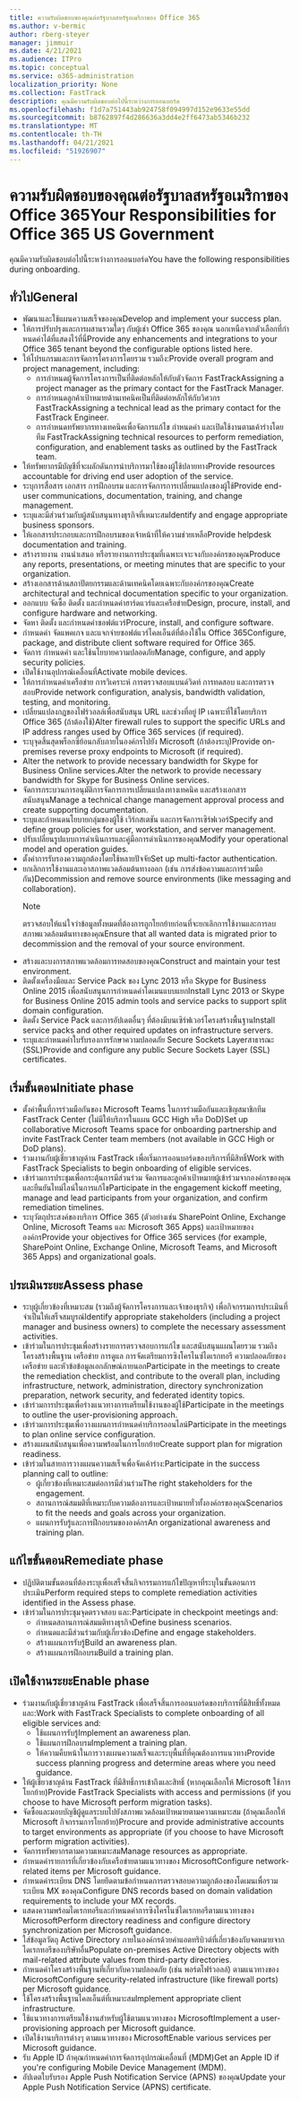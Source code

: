 ```yaml
---
title: ความรับผิดชอบของคุณต่อรัฐบาลสหรัฐอเมริกาของ Office 365
ms.author: v-bermic
author: rberg-steyer
manager: jimmuir
ms.date: 4/21/2021
ms.audience: ITPro
ms.topic: conceptual
ms.service: o365-administration
localization_priority: None
ms.collection: FastTrack
description: คุณมีความรับผิดชอบต่อไปนี้ระหว่างการออนบอร์ด
ms.openlocfilehash: f1d7a751443ab924758f094997d152e9633e55dd
ms.sourcegitcommit: b8762897f4d286636a3dd4e2ff6473ab5346b232
ms.translationtype: MT
ms.contentlocale: th-TH
ms.lasthandoff: 04/21/2021
ms.locfileid: "51926907"
---
```

# <a name="your-responsibilities-for-office-365-us-government"></a><span data-ttu-id="89d39-103">ความรับผิดชอบของคุณต่อรัฐบาลสหรัฐอเมริกาของ Office 365</span><span class="sxs-lookup"><span data-stu-id="89d39-103">Your Responsibilities for Office 365 US Government</span></span>

<span data-ttu-id="89d39-104">คุณมีความรับผิดชอบต่อไปนี้ระหว่างการออนบอร์ด</span><span class="sxs-lookup"><span data-stu-id="89d39-104">You have the following responsibilities during onboarding.</span></span>
  
## <a name="general"></a><span data-ttu-id="89d39-105">ทั่วไป</span><span class="sxs-lookup"><span data-stu-id="89d39-105">General</span></span>

- <span data-ttu-id="89d39-106">พัฒนาและใช้แผนความสเร็จของคุณ</span><span class="sxs-lookup"><span data-stu-id="89d39-106">Develop and implement your success plan.</span></span>   
- <span data-ttu-id="89d39-107">ให้การปรับปรุงและการผสานรวมใดๆ กับผู้เช่า Office 365 ของคุณ นอกเหนือจากตัวเลือกที่กําหนดค่าได้ที่แสดงไว้ที่นี่</span><span class="sxs-lookup"><span data-stu-id="89d39-107">Provide any enhancements and integrations to your Office 365 tenant beyond the configurable options listed here.</span></span>    
- <span data-ttu-id="89d39-108">ให้โปรแกรมและการจัดการโครงการโดยรวม รวมถึง:</span><span class="sxs-lookup"><span data-stu-id="89d39-108">Provide overall program and project management, including:</span></span>     
  - <span data-ttu-id="89d39-109">การกําหนดผู้จัดการโครงการเป็นที่ติดต่อหลักให้กับตัวจัดการ FastTrack</span><span class="sxs-lookup"><span data-stu-id="89d39-109">Assigning a project manager as the primary contact for the FastTrack Manager.</span></span>   
  - <span data-ttu-id="89d39-110">การกําหนดลูกค้าเป้าหมายด้านเทคนิคเป็นที่ติดต่อหลักให้กับวิศวกร FastTrack</span><span class="sxs-lookup"><span data-stu-id="89d39-110">Assigning a technical lead as the primary contact for the FastTrack Engineer.</span></span>  
  - <span data-ttu-id="89d39-111">การกําหนดทรัพยากรทางเทคนิคเพื่อจัดการแก้ไข กําหนดค่า และเปิดใช้งานตามเค้าร่างโดยทีม FastTrack</span><span class="sxs-lookup"><span data-stu-id="89d39-111">Assigning technical resources to perform remediation, configuration, and enablement tasks as outlined by the FastTrack team.</span></span>   
- <span data-ttu-id="89d39-112">ให้ทรัพยากรมีบัญชีที่จะผลักดันการนําบริการมาใช้ของผู้ใช้ปลายทาง</span><span class="sxs-lookup"><span data-stu-id="89d39-112">Provide resources accountable for driving end user adoption of the service.</span></span>    
- <span data-ttu-id="89d39-113">ระบุการสื่อสาร เอกสาร การฝึกอบรม และการจัดการการเปลี่ยนแปลงของผู้ใช้</span><span class="sxs-lookup"><span data-stu-id="89d39-113">Provide end-user communications, documentation, training, and change management.</span></span>    
- <span data-ttu-id="89d39-114">ระบุและมีส่วนร่วมกับผู้สนับสนุนทางธุรกิจที่เหมาะสม</span><span class="sxs-lookup"><span data-stu-id="89d39-114">Identify and engage appropriate business sponsors.</span></span>     
- <span data-ttu-id="89d39-115">ให้เอกสารประกอบและการฝึกอบรมของเจ้าหน้าที่ให้ความช่วยเหลือ</span><span class="sxs-lookup"><span data-stu-id="89d39-115">Provide helpdesk documentation and training.</span></span>     
- <span data-ttu-id="89d39-116">สร้างรายงาน งานนําเสนอ หรือรายงานการประชุมที่เฉพาะเจาะจงกับองค์กรของคุณ</span><span class="sxs-lookup"><span data-stu-id="89d39-116">Produce any reports, presentations, or meeting minutes that are specific to your organization.</span></span>     
- <span data-ttu-id="89d39-117">สร้างเอกสารด้านสถาปัตยกรรมและด้านเทคนิคโดยเฉพาะกับองค์กรของคุณ</span><span class="sxs-lookup"><span data-stu-id="89d39-117">Create architectural and technical documentation specific to your organization.</span></span>     
- <span data-ttu-id="89d39-118">ออกแบบ จัดซื้อ ติดตั้ง และกําหนดค่าฮาร์ดแวร์และเครือข่าย</span><span class="sxs-lookup"><span data-stu-id="89d39-118">Design, procure, install, and configure hardware and networking.</span></span>    
- <span data-ttu-id="89d39-119">จัดหา ติดตั้ง และกําหนดค่าซอฟต์แวร์</span><span class="sxs-lookup"><span data-stu-id="89d39-119">Procure, install, and configure software.</span></span>     
- <span data-ttu-id="89d39-120">กําหนดค่า จัดแพคเกจ และแจกจ่ายซอฟต์แวร์ไคลเอ็นต์ที่ต้องใช้ใน Office 365</span><span class="sxs-lookup"><span data-stu-id="89d39-120">Configure, package, and distribute client software required for Office 365.</span></span>    
- <span data-ttu-id="89d39-121">จัดการ กําหนดค่า และใช้นโยบายความปลอดภัย</span><span class="sxs-lookup"><span data-stu-id="89d39-121">Manage, configure, and apply security policies.</span></span>    
- <span data-ttu-id="89d39-122">เปิดใช้งานอุปกรณ์เคลื่อนที่</span><span class="sxs-lookup"><span data-stu-id="89d39-122">Activate mobile devices.</span></span>    
- <span data-ttu-id="89d39-123">ให้การกําหนดค่าเครือข่าย การวิเคราะห์ การตรวจสอบแบนด์วิดท์ การทดสอบ และการตรวจสอบ</span><span class="sxs-lookup"><span data-stu-id="89d39-123">Provide network configuration, analysis, bandwidth validation, testing, and monitoring.</span></span> 
- <span data-ttu-id="89d39-124">เปลี่ยนแปลงกฎของไฟร์วอลล์เพื่อสนับสนุน URL และช่วงที่อยู่ IP เฉพาะที่ใช้โดยบริการ Office 365 (ถ้าต้องใช้)</span><span class="sxs-lookup"><span data-stu-id="89d39-124">Alter firewall rules to support the specific URLs and IP address ranges used by Office 365 services (if required).</span></span>
- <span data-ttu-id="89d39-125">ระบุจุดสิ้นสุดพร็อกซีย้อนกลับภายในองค์กรไปยัง Microsoft (ถ้าต้องระบุ)</span><span class="sxs-lookup"><span data-stu-id="89d39-125">Provide on-premises reverse proxy endpoints to Microsoft (if required).</span></span>     
- <span data-ttu-id="89d39-126">Alter the network to provide necessary bandwidth for Skype for Business Online services.</span><span class="sxs-lookup"><span data-stu-id="89d39-126">Alter the network to provide necessary bandwidth for Skype for Business Online services.</span></span>   
- <span data-ttu-id="89d39-127">จัดการกระบวนการอนุมัติการจัดการการเปลี่ยนแปลงทางเทคนิค และสร้างเอกสารสนับสนุน</span><span class="sxs-lookup"><span data-stu-id="89d39-127">Manage a technical change management approval process and create supporting documentation.</span></span>    
- <span data-ttu-id="89d39-128">ระบุและกําหนดนโยบายกลุ่มของผู้ใช้ เวิร์กสเตชัน และการจัดการเซิร์ฟเวอร์</span><span class="sxs-lookup"><span data-stu-id="89d39-128">Specify and define group policies for user, workstation, and server management.</span></span>    
- <span data-ttu-id="89d39-129">ปรับเปลี่ยนรูปแบบการดําเนินการและคู่มือการดําเนินการของคุณ</span><span class="sxs-lookup"><span data-stu-id="89d39-129">Modify your operational model and operation guides.</span></span>   
- <span data-ttu-id="89d39-130">ตั้งค่าการรับรองความถูกต้องโดยใช้หลายปัจจัย</span><span class="sxs-lookup"><span data-stu-id="89d39-130">Set up multi-factor authentication.</span></span>   
- <span data-ttu-id="89d39-131">ยกเลิกการใช้งานและเอาสภาพแวดล้อมต้นทางออก (เช่น การส่งข้อความและการร่วมมือกัน)</span><span class="sxs-lookup"><span data-stu-id="89d39-131">Decommission and remove source environments (like messaging and collaboration).</span></span> 
    > [!NOTE]
    > <span data-ttu-id="89d39-132">ตรวจสอบให้แน่ใจว่าข้อมูลทั้งหมดที่ต้องการถูกโยกย้ายก่อนที่จะยกเลิกการใช้งานและการลบสภาพแวดล้อมต้นทางของคุณ</span><span class="sxs-lookup"><span data-stu-id="89d39-132">Ensure that all wanted data is migrated prior to decommission and the removal of your source environment.</span></span>   
- <span data-ttu-id="89d39-133">สร้างและบงการสภาพแวดล้อมการทดสอบของคุณ</span><span class="sxs-lookup"><span data-stu-id="89d39-133">Construct and maintain your test environment.</span></span>  
- <span data-ttu-id="89d39-134">ติดตั้งเครื่องมือและ Service Pack ของ Lync 2013 หรือ Skype for Business Online 2015 เพื่อสนับสนุนการกําหนดค่าโดเมนแบบแยก</span><span class="sxs-lookup"><span data-stu-id="89d39-134">Install Lync 2013 or Skype for Business Online 2015 admin tools and service packs to support split domain configuration.</span></span>    
- <span data-ttu-id="89d39-135">ติดตั้ง Service Pack และการอัปเดตอื่นๆ ที่ต้องมีบนเซิร์ฟเวอร์โครงสร้างพื้นฐาน</span><span class="sxs-lookup"><span data-stu-id="89d39-135">Install service packs and other required updates on infrastructure servers.</span></span>     
- <span data-ttu-id="89d39-136">ระบุและกําหนดค่าใบรับรองการรักษาความปลอดภัย Secure Sockets Layerสาธารณะ (SSL)</span><span class="sxs-lookup"><span data-stu-id="89d39-136">Provide and configure any public Secure Sockets Layer (SSL) certificates.</span></span> 
    
## <a name="initiate-phase"></a><span data-ttu-id="89d39-137">เริ่มขั้นตอน</span><span class="sxs-lookup"><span data-stu-id="89d39-137">Initiate phase</span></span>

- <span data-ttu-id="89d39-138">ตั้งค่าพื้นที่การร่วมมือกันของ Microsoft Teams ในการร่วมมือกันและเชิญสมาชิกทีม FastTrack Center (ไม่มีให้บริการในแผน GCC High หรือ DoD)</span><span class="sxs-lookup"><span data-stu-id="89d39-138">Set up collaborative Microsoft Teams space for onboarding partnership and invite FastTrack Center team members (not available in GCC High or DoD plans).</span></span>   
- <span data-ttu-id="89d39-139">ร่วมงานกับผู้เชี่ยวชาญด้าน FastTrack เพื่อเริ่มการออนบอร์ดของบริการที่มีสิทธิ์</span><span class="sxs-lookup"><span data-stu-id="89d39-139">Work with FastTrack Specialists to begin onboarding of eligible services.</span></span>    
- <span data-ttu-id="89d39-140">เข้าร่วมการประชุมเพื่อกระตุ้นการมีส่วนร่วม จัดการและลูกค้าเป้าหมายผู้เข้าร่วมจากองค์กรของคุณ และยืนยันไทม์ไลน์ในการแก้ไข</span><span class="sxs-lookup"><span data-stu-id="89d39-140">Participate in the engagement kickoff meeting, manage and lead participants from your organization, and confirm remediation timelines.</span></span>    
- <span data-ttu-id="89d39-141">ระบุวัตถุประสงค์ของบริการ Office 365 (ตัวอย่างเช่น SharePoint Online, Exchange Online, Microsoft Teams และ Microsoft 365 Apps) และเป้าหมายขององค์กร</span><span class="sxs-lookup"><span data-stu-id="89d39-141">Provide your objectives for Office 365 services (for example, SharePoint Online, Exchange Online, Microsoft Teams, and Microsoft 365 Apps) and organizational goals.</span></span>
    
## <a name="assess-phase"></a><span data-ttu-id="89d39-142">ประเมินระยะ</span><span class="sxs-lookup"><span data-stu-id="89d39-142">Assess phase</span></span>

- <span data-ttu-id="89d39-143">ระบุผู้เกี่ยวข้องที่เหมาะสม (รวมถึงผู้จัดการโครงการและเจ้าของธุรกิจ) เพื่อกิจกรรมการประเมินที่จําเป็นให้เสร็จสมบูรณ์</span><span class="sxs-lookup"><span data-stu-id="89d39-143">Identify appropriate stakeholders (including a project manager and business owners) to complete the necessary assessment activities.</span></span>    
- <span data-ttu-id="89d39-144">เข้าร่วมในการประชุมเพื่อสร้างรายการตรวจสอบการแก้ไข และสนับสนุนแผนโดยรวม รวมถึงโครงสร้างพื้นฐาน เครือข่าย การดูแล การจัดเตรียมการซิงโครไนซ์ไดเรกทอรี ความปลอดภัยของเครือข่าย และหัวข้อข้อมูลเอกลักษณ์ภายนอก</span><span class="sxs-lookup"><span data-stu-id="89d39-144">Participate in the meetings to create the remediation checklist, and contribute to the overall plan, including infrastructure, network, administration, directory synchronization preparation, network security, and federated identity topics.</span></span> 
- <span data-ttu-id="89d39-145">เข้าร่วมการประชุมเพื่อร่างแนวทางการเตรียมใช้งานของผู้ใช้</span><span class="sxs-lookup"><span data-stu-id="89d39-145">Participate in the meetings to outline the user-provisioning approach.</span></span>     
- <span data-ttu-id="89d39-146">เข้าร่วมการประชุมเพื่อวางแผนการกําหนดค่าบริการออนไลน์</span><span class="sxs-lookup"><span data-stu-id="89d39-146">Participate in the meetings to plan online service configuration.</span></span>    
- <span data-ttu-id="89d39-147">สร้างแผนสนับสนุนเพื่อความพร้อมในการโยกย้าย</span><span class="sxs-lookup"><span data-stu-id="89d39-147">Create support plan for migration readiness.</span></span>    
- <span data-ttu-id="89d39-148">เข้าร่วมในสายการวางแผนความสเร็จเพื่อจัดเค้าร่าง:</span><span class="sxs-lookup"><span data-stu-id="89d39-148">Participate in the success planning call to outline:</span></span>   
  - <span data-ttu-id="89d39-149">ผู้เกี่ยวข้องที่เหมาะสมต่อการมีส่วนร่วม</span><span class="sxs-lookup"><span data-stu-id="89d39-149">The right stakeholders for the engagement.</span></span>   
  - <span data-ttu-id="89d39-150">สถานการณ์สมมติที่เหมาะกับความต้องการและเป้าหมายทั่วทั้งองค์กรของคุณ</span><span class="sxs-lookup"><span data-stu-id="89d39-150">Scenarios to fit the needs and goals across your organization.</span></span>   
  - <span data-ttu-id="89d39-151">แผนการรับรู้และการฝึกอบรมขององค์กร</span><span class="sxs-lookup"><span data-stu-id="89d39-151">An organizational awareness and training plan.</span></span>
    
## <a name="remediate-phase"></a><span data-ttu-id="89d39-152">แก้ไขขั้นตอน</span><span class="sxs-lookup"><span data-stu-id="89d39-152">Remediate phase</span></span>

- <span data-ttu-id="89d39-153">ปฏิบัติตามขั้นตอนที่ต้องระบุเพื่อเสร็จสิ้นกิจกรรมการแก้ไขปัญหาที่ระบุในขั้นตอนการประเมิน</span><span class="sxs-lookup"><span data-stu-id="89d39-153">Perform required steps to complete remediation activities identified in the Assess phase.</span></span>  
- <span data-ttu-id="89d39-154">เข้าร่วมในการประชุมจุดตรวจสอบ และ:</span><span class="sxs-lookup"><span data-stu-id="89d39-154">Participate in checkpoint meetings and:</span></span>   
  - <span data-ttu-id="89d39-155">กําหนดสถานการณ์สมมติทางธุรกิจ</span><span class="sxs-lookup"><span data-stu-id="89d39-155">Define business scenarios.</span></span>  
  - <span data-ttu-id="89d39-156">กําหนดและมีส่วนร่วมกับผู้เกี่ยวข้อง</span><span class="sxs-lookup"><span data-stu-id="89d39-156">Define and engage stakeholders.</span></span>  
  - <span data-ttu-id="89d39-157">สร้างแผนการรับรู้</span><span class="sxs-lookup"><span data-stu-id="89d39-157">Build an awareness plan.</span></span> 
  - <span data-ttu-id="89d39-158">สร้างแผนการฝึกอบรม</span><span class="sxs-lookup"><span data-stu-id="89d39-158">Build a training plan.</span></span>
    
## <a name="enable-phase"></a><span data-ttu-id="89d39-159">เปิดใช้งานระยะ</span><span class="sxs-lookup"><span data-stu-id="89d39-159">Enable phase</span></span>

- <span data-ttu-id="89d39-160">ร่วมงานกับผู้เชี่ยวชาญด้าน FastTrack เพื่อเสร็จสิ้นการออนบอร์ดของบริการที่มีสิทธิ์ทั้งหมดและ:</span><span class="sxs-lookup"><span data-stu-id="89d39-160">Work with FastTrack Specialists to complete onboarding of all eligible services and:</span></span>  
  - <span data-ttu-id="89d39-161">ใช้แผนการรับรู้</span><span class="sxs-lookup"><span data-stu-id="89d39-161">Implement an awareness plan.</span></span>   
  - <span data-ttu-id="89d39-162">ใช้แผนการฝึกอบรม</span><span class="sxs-lookup"><span data-stu-id="89d39-162">Implement a training plan.</span></span>   
  - <span data-ttu-id="89d39-163">ให้ความคืบหน้าในการวางแผนความสเร็จและระบุพื้นที่ที่คุณต้องการแนวทาง</span><span class="sxs-lookup"><span data-stu-id="89d39-163">Provide success planning progress and determine areas where you need guidance.</span></span>  
- <span data-ttu-id="89d39-164">ให้ผู้เชี่ยวชาญด้าน FastTrack ที่มีสิทธิ์การเข้าถึงและสิทธิ์ (หากคุณเลือกให้ Microsoft ใช้การโยกย้าย)</span><span class="sxs-lookup"><span data-stu-id="89d39-164">Provide FastTrack Specialists with access and permissions (if you choose to have Microsoft perform migration tasks).</span></span>   
- <span data-ttu-id="89d39-165">จัดซื้อและมอบบัญชีผู้ดูแลระบบไปยังสภาพแวดล้อมเป้าหมายตามความเหมาะสม (ถ้าคุณเลือกให้ Microsoft กิจกรรมการโยกย้าย)</span><span class="sxs-lookup"><span data-stu-id="89d39-165">Procure and provide administrative accounts to target environments as appropriate (if you choose to have Microsoft perform migration activities).</span></span>    
- <span data-ttu-id="89d39-166">จัดการทรัพยากรตามความเหมาะสม</span><span class="sxs-lookup"><span data-stu-id="89d39-166">Manage resources as appropriate.</span></span>     
- <span data-ttu-id="89d39-167">กําหนดค่ารายการที่เกี่ยวข้องกับเครือข่ายตามแนวทางของ Microsoft</span><span class="sxs-lookup"><span data-stu-id="89d39-167">Configure network-related items per Microsoft guidance.</span></span>    
- <span data-ttu-id="89d39-168">กําหนดค่าระเบียน DNS โดยยึดตามข้อกําหนดการตรวจสอบความถูกต้องของโดเมนเพื่อรวมระเบียน MX ของคุณ</span><span class="sxs-lookup"><span data-stu-id="89d39-168">Configure DNS records based on domain validation requirements to include your MX records.</span></span>    
- <span data-ttu-id="89d39-169">แสดงความพร้อมไดเรกทอรีและกําหนดค่าการซิงโครไนซ์ไดเรกทอรีตามแนวทางของ Microsoft</span><span class="sxs-lookup"><span data-stu-id="89d39-169">Perform directory readiness and configure directory synchronization per Microsoft guidance.</span></span>   
- <span data-ttu-id="89d39-170">ใส่ข้อมูลวัตถุ Active Directory ภายในองค์กรด้วยค่าแอตทริบิวต์ที่เกี่ยวข้องกับจดหมายจากไดเรกทอรีของบริษัทอื่น</span><span class="sxs-lookup"><span data-stu-id="89d39-170">Populate on-premises Active Directory objects with mail-related attribute values from third-party directories.</span></span>    
- <span data-ttu-id="89d39-171">กําหนดค่าโครงสร้างพื้นฐานที่เกี่ยวกับความปลอดภัย (เช่น พอร์ตไฟร์วอลล์) ตามแนวทางของ Microsoft</span><span class="sxs-lookup"><span data-stu-id="89d39-171">Configure security-related infrastructure (like firewall ports) per Microsoft guidance.</span></span>    
- <span data-ttu-id="89d39-172">ใช้โครงสร้างพื้นฐานไคลเอ็นต์ที่เหมาะสม</span><span class="sxs-lookup"><span data-stu-id="89d39-172">Implement appropriate client infrastructure.</span></span>   
- <span data-ttu-id="89d39-173">ใช้แนวทางการเตรียมใช้งานสําหรับผู้ใช้ตามแนวทางของ Microsoft</span><span class="sxs-lookup"><span data-stu-id="89d39-173">Implement a user-provisioning approach per Microsoft guidance.</span></span>    
- <span data-ttu-id="89d39-174">เปิดใช้งานบริการต่างๆ ตามแนวทางของ Microsoft</span><span class="sxs-lookup"><span data-stu-id="89d39-174">Enable various services per Microsoft guidance.</span></span>    
- <span data-ttu-id="89d39-175">รับ Apple ID ถ้าคุณกําหนดค่าการจัดการอุปกรณ์เคลื่อนที่ (MDM)</span><span class="sxs-lookup"><span data-stu-id="89d39-175">Get an Apple ID if you're configuring Mobile Device Management (MDM).</span></span>   
- <span data-ttu-id="89d39-176">อัปเดตใบรับรอง Apple Push Notification Service (APNS) ของคุณ</span><span class="sxs-lookup"><span data-stu-id="89d39-176">Update your Apple Push Notification Service (APNS) certificate.</span></span>
  